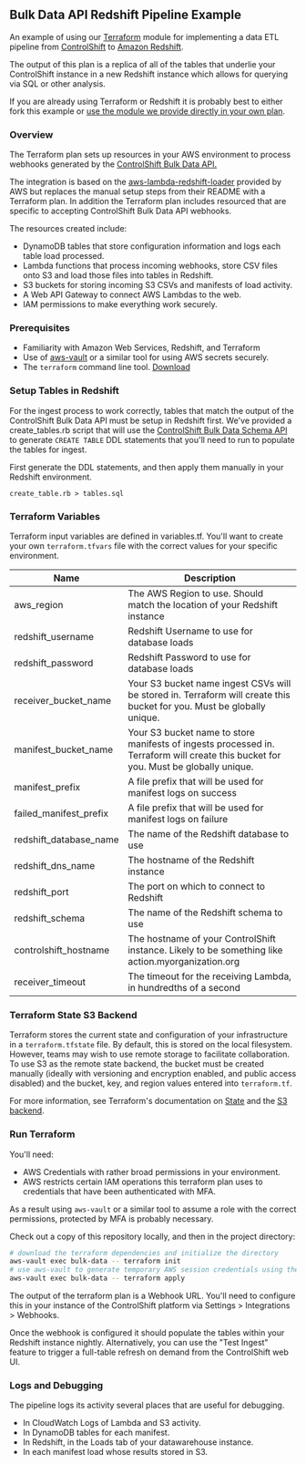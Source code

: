## Bulk Data API Redshift Pipeline Example

An example of using our [Terraform](https://www.terraform.io/) module for implementing a data ETL pipeline from [ControlShift](https://www.controlshiftlabs.com) to [Amazon Redshift](https://aws.amazon.com/redshift/).

The output of this plan is a replica of all of the tables that underlie your ControlShift instance in a new Redshift instance which allows for querying via SQL or other analysis.

If you are already using Terraform or Redshift it is probably best to either fork this example or [use the module we provide directly in your own plan](https://registry.terraform.io/modules/controlshift/controlshift-redshift-sync/aws/).

### Overview

The Terraform plan sets up resources in your AWS environment to process webhooks generated by the [ControlShift Bulk Data API.](https://developers.controlshiftlabs.com/#bulk-data) 

The integration is based on the [aws-lambda-redshift-loader](https://github.com/awslabs/aws-lambda-redshift-loader) provided by AWS but replaces the manual setup steps from their README with a Terraform plan. In addition the Terraform plan includes resourced that are specific to accepting ControlShift Bulk Data API webhooks.

The resources created include:

- DynamoDB tables that store configuration information and logs each table load processed.
- Lambda functions that process incoming webhooks, store CSV files onto S3 and load those files into tables in Redshift.
- S3 buckets for storing incoming S3 CSVs and manifests of load activity.
- A Web API Gateway to connect AWS Lambdas to the web.
- IAM permissions to make everything work securely.


### Prerequisites

- Familiarity with Amazon Web Services, Redshift, and Terraform
- Use of [aws-vault](https://github.com/99designs/aws-vault) or a similar tool for using AWS secrets securely. 
- The `terraform` command line tool. [Download](https://www.terraform.io/downloads.html) 

### Setup Tables in Redshift

For the ingest process to work correctly, tables that match the output of the ControlShift Bulk Data API must be setup in Redshift first. We've provided a create_tables.rb script that will use the [ControlShift Bulk Data Schema API](https://developers.controlshiftlabs.com/#bulk-data-schema) to generate `CREATE TABLE` DDL statements that you'll need to run to populate the tables for ingest.

First generate the DDL statements, and then apply them manually in your Redshift environment.
```
create_table.rb > tables.sql
```

### Terraform Variables

Terraform input variables are defined in variables.tf. You'll want to create your own `terraform.tfvars` file with the correct values for your specific environment.

Name | Description
------------ | -------------
aws_region | The AWS Region to use. Should match the location of your Redshift instance
redshift_username | Redshift Username to use for database loads
redshift_password | Redshift Password to use for database loads
receiver_bucket_name | Your S3 bucket name ingest CSVs will be stored in. Terraform will create this bucket for you. Must be globally unique.
manifest_bucket_name | Your S3 bucket name to store manifests of ingests processed in. Terraform will create this bucket for you. Must be globally unique.
manifest_prefix | A file prefix that will be used for manifest logs on success
failed_manifest_prefix | A file prefix that will be used for manifest logs on failure
redshift_database_name | The name of the Redshift database to use
redshift_dns_name | The hostname of the Redshift instance
redshift_port | The port on which to connect to Redshift
redshift_schema | The name of the Redshift schema to use
controlshift_hostname | The hostname of your ControlShift instance. Likely to be something like action.myorganization.org
receiver_timeout | The timeout for the receiving Lambda, in hundredths of a second


### Terraform State S3 Backend

Terraform stores the current state and configuration of your infrastructure in a `terraform.tfstate` file. By default, this is stored on the local filesystem. However, teams may wish to use remote storage to facilitate collaboration. To use S3 as the remote state backend, the bucket must be created manually (ideally with versioning and encryption enabled, and public access disabled) and the bucket, key, and region values entered into `terraform.tf`.

For more information, see Terraform's documentation on [State](https://www.terraform.io/docs/state/index.html) and the [S3 backend](https://www.terraform.io/docs/backends/types/s3.html).


### Run Terraform

You'll need:

- AWS Credentials with rather broad permissions in your environment.
- AWS restricts certain IAM operations this terraform plan uses to credentials that have been authenticated with MFA.

As a result using `aws-vault` or a similar tool to assume a role with the correct permissions, protected by MFA is probably necessary.

Check out a copy of this repository locally, and then in the project directory:

```bash
# download the terraform dependencies and initialize the directory
aws-vault exec bulk-data -- terraform init
# use aws-vault to generate temporary AWS session credentials using the bulk-data profile and then use them to apply the plan
aws-vault exec bulk-data -- terraform apply
```

The output of the terraform plan is a Webhook URL. You'll need to configure this in your instance of the ControlShift platform via Settings > Integrations > Webhooks.

Once the webhook is configured it should populate the tables within your Redshift instance nightly. Alternatively, you can use the "Test Ingest" feature to trigger a full-table refresh on demand from the ControlShift web UI.

### Logs and Debugging

The pipeline logs its activity several places that are useful for debugging. 

- In CloudWatch Logs of Lambda and S3 activity. 
- In DynamoDB tables for each manifest.
- In Redshift, in the Loads tab of your datawarehouse instance. 
- In each manifest load whose results stored in S3. 
